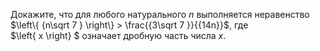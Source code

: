 Докажите, что для любого натурального  $n$ выполняется неравенство  
$\left\{ {n\sqrt 7 } \right\}  >  \frac{{3\sqrt 7 }}{{14n}}$, где   
$\left\{ x \right\} $ означает дробную часть числа $x$.